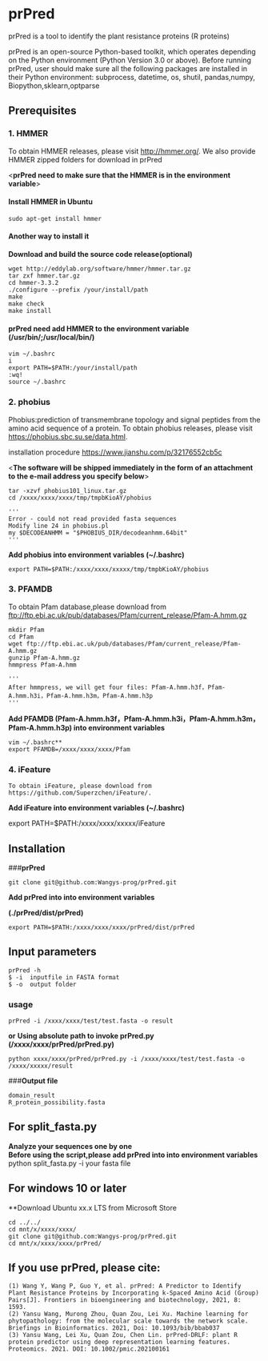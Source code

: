 # <prPred>
   
# prPred
prPred is a tool to identify the plant resistance proteins (R proteins) 

prPred is an open-source Python-based toolkit, which operates depending on the Python environment (Python Version 3.0 or above). Before running prPred, user should make sure all the following packages are installed in their Python environment: subprocess, datetime, os, shutil, pandas,numpy, Biopython,sklearn,optparse


## **Prerequisites**


### 1. **HMMER**

   To obtain HMMER releases, please visit http://hmmer.org/. 
   We also provide  HMMER zipped folders for download in prPred
   
   
   <**prPred need to make sure that the HMMER is in the environment variable**>
   
   
   #### **Install HMMER in Ubuntu**
    sudo apt-get install hmmer
   
   #### **Another way to install it**
   **Download and build the source code release(optional)**
   
    wget http://eddylab.org/software/hmmer/hmmer.tar.gz
    tar zxf hmmer.tar.gz
    cd hmmer-3.3.2
    ./configure --prefix /your/install/path
    make
    make check
    make install  
 
   #### **prPred need add HMMER to the environment variable (/usr/bin/;/usr/local/bin/)**
    vim ~/.bashrc
    i
    export PATH=$PATH:/your/install/path
    :wq!
    source ~/.bashrc  

### 2. **phobius**

   Phobius:prediction of transmembrane topology and signal peptides from the amino acid sequence of a protein.
   To obtain phobius releases, please visit https://phobius.sbc.su.se/data.html.  
   
   installation procedure  https://www.jianshu.com/p/32176552cb5c
   
   <**The software will be shipped immediately in the form of an attachment to the e-mail address you specify below**>
      
    tar -xzvf phobius101_linux.tar.gz
    cd /xxxx/xxxx/xxxx/tmp/tmpbKioAY/phobius
   
    '''
    Error - could not read provided fasta sequences
    Modify line 24 in phobius.pl
    my $DECODEANHMM = "$PHOBIUS_DIR/decodeanhmm.64bit"
    '''
   
   **Add phobius into environment variables (~/.bashrc)**
      
    export PATH=$PATH:/xxxx/xxxx/xxxxx/tmp/tmpbKioAY/phobius  
  
  
   
### 3. **PFAMDB**

   To obtain Pfam database,please download from  ftp://ftp.ebi.ac.uk/pub/databases/Pfam/current_release/Pfam-A.hmm.gz
   
    mkdir Pfam  
    cd Pfam  
    wget ftp://ftp.ebi.ac.uk/pub/databases/Pfam/current_release/Pfam-A.hmm.gz  
    gunzip Pfam-A.hmm.gz   
    hmmpress Pfam-A.hmm  
   
    '''
    After hmmpress, we will get four files: Pfam-A.hmm.h3f，Pfam-A.hmm.h3i，Pfam-A.hmm.h3m，Pfam-A.hmm.h3p
    '''
   
   **Add PFAMDB (Pfam-A.hmm.h3f，Pfam-A.hmm.h3i，Pfam-A.hmm.h3m，Pfam-A.hmm.h3p) into environment variables** 
    
    vim ~/.bashrc**
    export PFAMDB=/xxxx/xxxx/xxxx/Pfam  
   
   

### 4. **iFeature**
    
    To obtain iFeature, please download from https://github.com/Superzchen/iFeature/.
    
   **Add iFeature into environment variables (~/.bashrc)** 
   
   export PATH=$PATH:/xxxx/xxxx/xxxxx/iFeature
   

## **Installation**


###**prPred**

    git clone git@github.com:Wangys-prog/prPred.git  

**Add prPred into into environment variables**

**(./prPred/dist/prPred)**

    export PATH=$PATH:/xxxx/xxxx/xxxx/prPred/dist/prPred  


## Input parameters
    prPred -h  
    $ -i  inputfile in FASTA format  
    $ -o  output folder  
### usage
    prPred -i /xxxx/xxxx/test/test.fasta -o result  
**or**
**Using absolute path to invoke prPred.py (/xxxx/xxxx/prPred/prPred.py)**

    python xxxx/xxxx/prPred/prPred.py -i /xxxx/xxxx/test/test.fasta -o /xxxx/xxxxx/result  
      
###**Output file**

    domain_result   
    R_protein_possibility.fasta

## For split_fasta.py
   **Analyze your sequences one by one**  
   **Before using the script,please add prPred into into environment variables**
      python split_fasta.py -i your fasta file
 
## For windows 10 or later

**Download Ubuntu xx.x LTS from Microsoft Store

    cd ../../
    cd mnt/x/xxxx/xxxx/
    git clone git@github.com:Wangys-prog/prPred.git
    cd mnt/x/xxxx/xxxx/prPred/  

## **If you use prPred, please cite:** 
    (1) Wang Y, Wang P, Guo Y, et al. prPred: A Predictor to Identify Plant Resistance Proteins by Incorporating k-Spaced Amino Acid (Group) Pairs[J]. Frontiers in bioengineering and biotechnology, 2021, 8: 1593.
    (2) Yansu Wang, Murong Zhou, Quan Zou, Lei Xu. Machine learning for phytopathology: from the molecular scale towards the network scale. Briefings in Bioinformatics. 2021, Doi: 10.1093/bib/bbab037
    (3) Yansu Wang, Lei Xu, Quan Zou, Chen Lin. prPred-DRLF: plant R protein predictor using deep representation learning features. Proteomics. 2021. DOI: 10.1002/pmic.202100161
